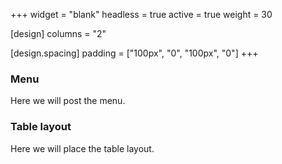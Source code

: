 +++
widget = "blank"
headless = true
active = true
weight = 30

[comment]: <> (title = "Wedding reception")

[design]
  columns = "2"

[design.spacing]
  padding = ["100px", "0", "100px", "0"]
+++

### Menu

Here we will post the menu.

### Table layout

Here we will place the table layout.
